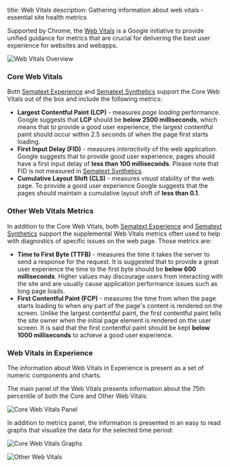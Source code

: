 title: Web Vitals
description: Gathering information about web vitals - essential site health metrics

Supported by Chrome, the [Web Vitals](https://web.dev/vitals/) is a Google initiative to provide unified guidance for metrics that are crucial for delivering the best user experience for websites and webapps. 

<img
  class="content-modal-image"
  alt="Web Vitals Overview"
  src="../../images/experience/webvitals/webvitals.png"
  title="Web Vitals Overview"
/>

### Core Web Vitals

Both [Sematext Experience](/experience/) and [Sematext Synthetics](/synthetics/browser-monitor/#web-vitals) support the Core Web Vitals out of the box and include the following metrics:

 * **Largest Contentful Paint (LCP)** - measures *page loading* performance. Google suggests that **LCP** should be **below 2500 milliseconds**, which means that to provide a good user experience, the largest contentful paint should occur within 2.5 seconds of when the page first starts loading.
 * **First Input Delay (FID)** - measures *interactivity* of the web application. Google suggests that to provide good user experience, pages should have a first input delay of **less than 100 milliseconds**. Please note that FID is not measured in [Sematext Synthetics](/synthetics/browser-monitor/#web-vitals).
 * **Cumulative Layout Shift (CLS)** - measures *visual* stability of the web page. To provide a good user experience Google suggests that the pages should maintain a cumulative layout shift of **less than 0.1**.

### Other Web Vitals Metrics

In addition to the Core Web Vitals, both [Sematext Experience](/experience/) and [Sematext Synthetics](/synthetics/browser-monitor/#web-vitals) support the supplemental Web Vitals metrics often used to help with diagnostics of specific issues on the web page. Those metrics are:

 * **Time to First Byte (TTFB)** - measures the time it takes the server to send a response for the request. It is suggested that to provide a great user experience the time to the first byte should be **below 600 milliseconds**. Higher values may discourage users from interacting with the site and are usually cause application performance issues such as long page loads.
 * **First Contentful Paint (FCP)** - measures the time from when the page starts loading to when any part of the page's content is rendered on the screen. Unlike the largest contentful paint, the first contentful paint tells the site owner when the initial page element is rendered on the user screen. It is said that the first contentful paint should be kept **below 1000 milliseconds** to achieve a good user experience.

### Web Vitals in Experience

The information about Web Vitals in Experience is present as a set of numeric components and charts. 

The main panel of the Web Vitals presents information about the 75th percentile of both the Core and Other Web Vitals:  

<img
  class="content-modal-image"
  alt="Core Web Vitals Panel"
  src="../../images/experience/webvitals/webvitals_corepanel.png"
  title="Core Web Vitals Panel"
/>

In addition to metrics panel, the information is presented in an easy to read graphs that visualize the data for the selected time period:

<img
  class="content-modal-image"
  alt="Core Web Vitals Graphs"
  src="../../images/experience/webvitals/webvitals_coregraphs.png"
  title="Core Web Vitals Graphs"
/>

<img
  class="content-modal-image"
  alt="Other Web Vitals"
  src="../../images/experience/webvitals/webvitals_other.png"
  title="Other Web Vitals"
/>